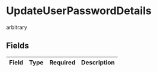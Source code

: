 # UpdateUserPasswordDetails

arbitrary


## Fields

| Field       | Type        | Required    | Description |
| ----------- | ----------- | ----------- | ----------- |